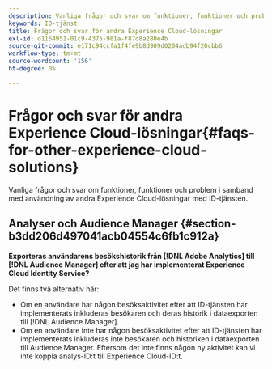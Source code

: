 ```yaml
---
description: Vanliga frågor och svar om funktioner, funktioner och problem i samband med användning av andra Experience Cloud-lösningar med ID-tjänsten.
keywords: ID-tjänst
title: Frågor och svar för andra Experience Cloud-lösningar
exl-id: d1164951-01c9-4375-981a-f87d8a280e4b
source-git-commit: e171c94ccfa1f4fe9b8d909d0204adb94f20cbb6
workflow-type: tm+mt
source-wordcount: '156'
ht-degree: 0%

---
```


# Frågor och svar för andra Experience Cloud-lösningar{#faqs-for-other-experience-cloud-solutions}

Vanliga frågor och svar om funktioner, funktioner och problem i samband med användning av andra Experience Cloud-lösningar med ID-tjänsten.

## Analyser och Audience Manager {#section-b3dd206d497041acb04554c6fb1c912a}

**Exporteras användarens besökshistorik från [!DNL Adobe Analytics] till [!DNL Audience Manager] efter att jag har implementerat Experience Cloud Identity Service?**

Det finns två alternativ här:

* Om en användare har någon besöksaktivitet efter att ID-tjänsten har implementerats inkluderas besökaren och deras historik i dataexporten till [!DNL Audience Manager].
* Om en användare inte har någon besöksaktivitet efter att ID-tjänsten har implementerats inkluderas inte besökaren och historiken i dataexporten till Audience Manager. Eftersom det inte finns någon ny aktivitet kan vi inte koppla analys-ID:t till Experience Cloud-ID:t.
